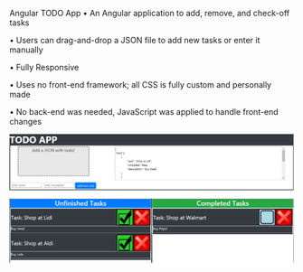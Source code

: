 
Angular TODO App
•	An Angular application to add, remove, and check-off tasks

•	Users can drag-and-drop a JSON file to add new tasks or enter it manually

•	Fully Responsive

•	Uses no front-end framework; all CSS is fully custom and personally made

•	No back-end was needed, JavaScript was applied to handle front-end changes 

![alt text](https://github.com/tonyshaocs/AngularToDoAPP/blob/master/Example3.png)
